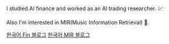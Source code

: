 I studied AI finance and worked as an AI trading researcher. :chart:

Also I'm interested in MIR(Music Information Retrieval) :musical_note:.

[한국어 Fin 블로그](https://jo-cho.github.io/FinBlog/)
[한국어 MIR 블로그](https://jo-cho.github.io/MIRBlog/)
